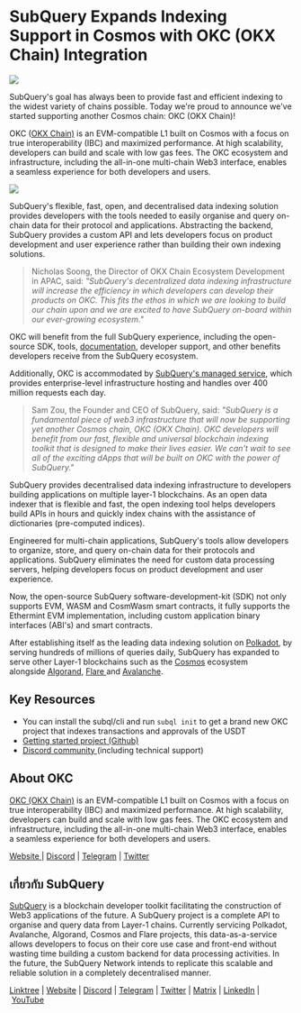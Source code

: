 # SubQuery Expands Indexing Support in Cosmos with OKC (OKX Chain) Integration

![](https://miro.medium.com/max/1400/0*TrBYyP8IRJ5e5gnH)

SubQuery's goal has always been to provide fast and efficient indexing to the widest variety of chains possible. Today we're proud to announce we've started supporting another Cosmos chain: OKC (OKX Chain)!

OKC ([OKX Chain)](https://www.okx.com/okc) is an EVM-compatible L1 built on Cosmos with a focus on true interoperability (IBC) and maximized performance. At high scalability, developers can build and scale with low gas fees. The OKC ecosystem and infrastructure, including the all-in-one multi-chain Web3 interface, enables a seamless experience for both developers and users.

![](https://miro.medium.com/max/1400/0*fvP1nhhJ2pZwCofh)

SubQuery's flexible, fast, open, and decentralised data indexing solution provides developers with the tools needed to easily organise and query on-chain data for their protocol and applications. Abstracting the backend, SubQuery provides a custom API and lets developers focus on product development and user experience rather than building their own indexing solutions.

> Nicholas Soong, the Director of OKX Chain Ecosystem Development in APAC, said: *"SubQuery's decentralized data indexing infrastructure will increase the efficiency in which developers can develop their products on OKC. This fits the ethos in which we are looking to build our chain upon and we are excited to have SubQuery on-board within our ever-growing ecosystem."*

OKC will benefit from the full SubQuery experience, including the open-source SDK, tools, [documentation](https://academy.subquery.network/quickstart/quickstart_chains/cosmos.html), developer support, and other benefits developers receive from the SubQuery ecosystem.

Additionally, OKC is accommodated by [SubQuery's managed service](https://subquery.network/managedservices), which provides enterprise-level infrastructure hosting and handles over 400 million requests each day.

> Sam Zou, the Founder and CEO of SubQuery, said: *"SubQuery is a fundamental piece of web3 infrastructure that will now be supporting yet another Cosmos chain, OKC (OKX Chain). OKC developers will benefit from our fast, flexible and universal blockchain indexing toolkit that is designed to make their lives easier. We can't wait to see all of the exciting dApps that will be built on OKC with the power of SubQuery."*

SubQuery provides decentralised data indexing infrastructure to developers building applications on multiple layer-1 blockchains. As an open data indexer that is flexible and fast, the open indexing tool helps developers build APIs in hours and quickly index chains with the assistance of dictionaries (pre-computed indices).

Engineered for multi-chain applications, SubQuery's tools allow developers to organize, store, and query on-chain data for their protocols and applications. SubQuery eliminates the need for custom data processing servers, helping developers focus on product development and user experience.

Now, the open-source SubQuery software-development-kit (SDK) not only supports EVM, WASM and CosmWasm smart contracts, it fully supports the Ethermint EVM implementation, including custom application binary interfaces (ABI's) and smart contracts.

After establishing itself as the leading data indexing solution on [Polkadot](https://polkadot.network/), by serving hundreds of millions of queries daily, SubQuery has expanded to serve other Layer-1 blockchains such as the [Cosmos](./20220909-cosmoshub.md) ecosystem alongside [Algorand](./20220713-algorand.md), [Flare ](./20221202-flare.md)and [Avalanche](./20220321-avalache.md).

## Key Resources

- You can install the subql/cli and run `subql init` to get a brand new OKC project that indexes transactions and approvals of the USDT
- [Getting started project (Github)](https://github.com/subquery/cosmos-subql-starter/tree/main/OKX/okx-starter)
- [Discord community ](https://discord.com/invite/subquery)(including technical support)

## About OKC

[OKC (OKX Chain)](https://www.okx.com/okc) is an EVM-compatible L1 built on Cosmos with a focus on true interoperability (IBC) and maximized performance. At high scalability, developers can build and scale with low gas fees. The OKC ecosystem and infrastructure, including the all-in-one multi-chain Web3 interface, enables a seamless experience for both developers and users.

[Website ](https://www.okx.com/okc)| [Discord](https://discord.com/invite/em57qYyEVt) | [Telegram](https://t.me/OKCNetwork) | [Twitter](https://twitter.com/OKCNetwork)

## เกี่ยวกับ SubQuery

[SubQuery](https://subquery.network/) is a blockchain developer toolkit facilitating the construction of Web3 applications of the future. A SubQuery project is a complete API to organise and query data from Layer-1 chains. Currently servicing Polkadot, Avalanche, Algorand, Cosmos and Flare projects, this data-as-a-service allows developers to focus on their core use case and front-end without wasting time building a custom backend for data processing activities. In the future, the SubQuery Network intends to replicate this scalable and reliable solution in a completely decentralised manner.

​​[Linktree](https://linktr.ee/subquerynetwork) | [Website](https://subquery.network/) | [Discord](https://discord.com/invite/subquery) | [Telegram](https://t.me/subquerynetwork) | [Twitter](https://twitter.com/subquerynetwork) | [Matrix](https://matrix.to/#/#subquery:matrix.org) | [LinkedIn](https://www.linkedin.com/company/subquery) | [YouTube](https://www.youtube.com/c/SubQueryNetwork)
